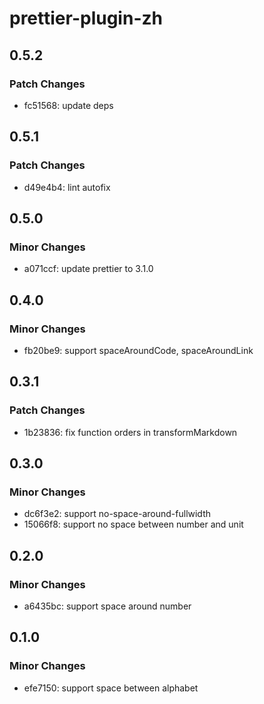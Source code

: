 # prettier-plugin-zh

## 0.5.2

### Patch Changes

- fc51568: update deps

## 0.5.1

### Patch Changes

- d49e4b4: lint autofix

## 0.5.0

### Minor Changes

- a071ccf: update prettier to 3.1.0

## 0.4.0

### Minor Changes

- fb20be9: support spaceAroundCode, spaceAroundLink

## 0.3.1

### Patch Changes

- 1b23836: fix function orders in transformMarkdown

## 0.3.0

### Minor Changes

- dc6f3e2: support no-space-around-fullwidth
- 15066f8: support no space between number and unit

## 0.2.0

### Minor Changes

- a6435bc: support space around number

## 0.1.0

### Minor Changes

- efe7150: support space between alphabet
